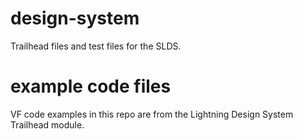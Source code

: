 # design-system
Trailhead files and test files for the SLDS.

# example code files
VF code examples in this repo are from the Lightning Design System Trailhead module.
